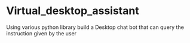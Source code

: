 # Virtual_desktop_assistant
Using various python library build a Desktop chat bot that can query the instruction given by the user
